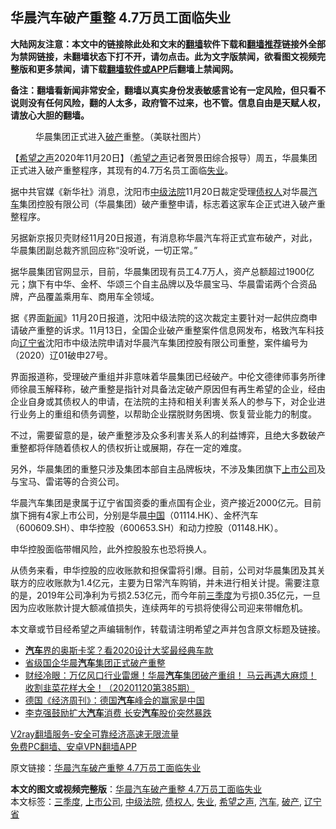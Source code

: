  <h2>华晨汽车破产重整 4.7万员工面临失业</h2> <p class="notice"><b>大陆网友注意：本文中的链接除此处和文末的<a href="https://github.com/bannedbook/fanqiang" >翻墙</a>软件下载和<a href="https://github.com/killgcd/justmysocks/blob/master/README.md">翻墙推荐</a>链接外全部为禁网链接，未翻墙状态下打不开，请勿点击。此为文字版禁闻，欲看图文视频完整版和更多禁闻，请下载<a href="https://github.com/bannedbook/fanqiang">翻墙软件或APP</a>后翻墙上禁闻网。</p><p>备注：翻墙看新闻非常安全，翻墙以真实身份发表敏感言论有一定风险，但只看不说则没有任何风险，翻的人太多，政府管不过来，也不管。信息自由是天赋人权，请放心大胆的翻墙。</b></p>  <div class="entry"> <figure><figcaption>华晨集团正式进入<a href="https://www.bannedbook.org/bnews/tag/%e7%a0%b4%e4%ba%a7/" class="st_tag internal_tag" rel="tag" title="标签 破产 下的日志">破产</a>重整。（美联社图片）</figcaption></figure> <p>【<span class='wp_keywordlink_affiliate'><a href="https://www.soundofhope.org" title="希望之声" target="_blank">希望之声</a></span>2020年11月20日】（<a href="https://www.bannedbook.org/bnews/tag/%e5%b8%8c%e6%9c%9b%e4%b9%8b%e5%a3%b0/" class="st_tag internal_tag" rel="tag" title="标签 希望之声 下的日志">希望之声</a>记者贺景田综合报导）周五，华晨集团正式进入破产重整程序，其现有的4.7万名员工面临<a href="https://www.bannedbook.org/bnews/tag/%E5%A4%B1%E4%B8%9A/" class="st_tag internal_tag" rel="tag" title="标签 失业 下的日志">失业</a>。</p> <p>据中共官媒《新华社》消息，沈阳市<a href="https://www.bannedbook.org/bnews/tag/%E4%B8%AD%E7%BA%A7%E6%B3%95%E9%99%A2/" class="st_tag internal_tag" rel="tag" title="标签 中级法院 下的日志">中级法院</a>11月20日裁定受理<a href="https://www.bannedbook.org/bnews/tag/%E5%80%BA%E6%9D%83%E4%BA%BA/" class="st_tag internal_tag" rel="tag" title="标签 债权人 下的日志">债权人</a>对华晨<a href="https://www.bannedbook.org/bnews/tag/%e6%b1%bd%e8%bd%a6/" class="st_tag internal_tag" rel="tag" title="标签 汽车 下的日志">汽车</a>集团控股有限公司（华晨集团）破产重整申请，标志着这家车企正式进入破产重整程序。</p> <p>另据新京报贝壳财经11月20日报道，有消息称华晨汽车将正式宣布破产，对此，华晨集团副总裁齐凯回应称“没听说，一切正常。”</p> <p>据华晨集团官网显示，目前，华晨集团现有员工4.7万人，资产总额超过1900亿元；旗下有中华、金杯、华颂三个自主品牌以及华晨宝马、华晨雷诺两个合资品牌，产品覆盖乘用车、商用车全领域。</p>  <p>据《界面<span class='wp_keywordlink_affiliate'><a href="https://www.bannedbook.org/" title="新闻">新闻</a></span>》11月20日报道，沈阳中级法院的这次裁定主要针对一起供应商申请破产重整的诉求。11月13日，全国企业破产重整案件信息网发布，格致汽车科技向<a href="https://www.bannedbook.org/bnews/tag/%E8%BE%BD%E5%AE%81%E7%9C%81/" class="st_tag internal_tag" rel="tag" title="标签 辽宁省 下的日志">辽宁省</a>沈阳市中级法院申请对华晨汽车集团控股有限公司重整，案件编号为（2020）辽01破申27号。</p> <p>界面报道称，受理破产重组并非意味着华晨集团已经破产。中伦文德律师事务所律师徐晨玉解释称，破产重整是指针对具备法定破产原因但有再生希望的企业，经由企业自身或其债权人的申请，在法院的主持和相关利害关系人的参与下，对企业进行业务上的重组和债务调整，以帮助企业摆脱财务困境、恢复营业能力的制度。</p> <p>不过，需要留意的是，破产重整涉及众多利害关系人的利益博弈，且绝大多数破产重整都将伴随着债权人的债权折让或展期，存在一定的难度。</p> <p>另外，华晨集团的重整只涉及集团本部自主品牌板块，不涉及集团旗下<a href="https://www.bannedbook.org/bnews/tag/%e4%b8%8a%e5%b8%82%e5%85%ac%e5%8f%b8/" class="st_tag internal_tag" rel="tag" title="标签 上市公司 下的日志">上市公司</a>及与宝马、雷诺等的合资公司。</p>  <p>华晨汽车集团是隶属于辽宁省国资委的重点国有企业，资产接近2000亿元。目前旗下拥有4家上市公司，分别是华晨<span class='wp_keywordlink_affiliate'><a href="https://www.bannedbook.org/" title="中国" target="_blank">中国</a></span>（01114.HK）、金杯汽车（600609.SH）、申华控股（600653.SH）和动力控股（01148.HK）。</p> <p>申华控股面临带帽风险，此外控股股东也恐将换人。</p> <p>从债务来看，申华控股的应收账款和担保雷将引爆。目前，公司对华晨集团及其关联方的应收账款为1.4亿元，主要为日常汽车购销，并未进行相关计提。需要注意的是，2019年公司净利为亏损2.53亿元，而今年前<a href="https://www.bannedbook.org/bnews/tag/%E4%B8%89%E5%AD%A3%E5%BA%A6/" class="st_tag internal_tag" rel="tag" title="标签 三季度 下的日志">三季度</a>为亏损0.35亿元，一旦因为应收账款计提大额减值损失，连续两年的亏损将使得公司迎来带帽危机。</p> <p>本文章或节目经希望之声编辑制作，转载请注明希望之声并包含原文标题及链接。</p>  <ul class='op-related-articles' title='相关阅读'> <li><a href='https://www.bannedbook.org/bnews/comments/20201121/1434418.html' target='_blank'><b>汽车</b>界的奥斯卡奖？看2020设计大奖最经典车款</a></li> <li><a href='https://www.bannedbook.org/bnews/headline/20201120/1434153.html' target='_blank'>省级国企华晨<b>汽车</b>集团正式破产重整</a></li> <li><a href='https://www.bannedbook.org/bnews/bannedvideo/20201120/1434112.html' target='_blank'>财经冷眼：万亿风口行业雷爆！华晨<b>汽车</b>集团破产重组！ 马云再遇大麻烦！ 收割韭菜花样大全！（20201120第385期）</a></li> <li><a href='https://www.bannedbook.org/bnews/headline/20201120/1433853.html' target='_blank'>德国《经济周刊》：德国<b>汽车</b>峰会的赢家是中国</a></li> <li><a href='https://www.bannedbook.org/bnews/comments/20201120/1433826.html' target='_blank'>李克强鼓励扩大<b>汽车</b>消费 长安<b>汽车</b>股价突然暴跌</a></li> </ul> <p class="texttj"> <a href="https://www.bannedbook.org/forum23/topic22702.html" target="_blank">V2ray翻墙服务-安全可靠经济高速无限流量</a><br/> <a href="https://github.com/bannedbook/fanqiang/wiki/%E7%A6%81%E9%97%BB%E7%BD%91%E5%AE%89%E5%8D%93%E7%BF%BB%E5%A2%99%E6%96%B0%E9%97%BBAPP" target="_blank">免费PC翻墙、安卓VPN翻墙APP</a></p><p>原文链接：<a class="src_link"  href="https://www.soundofhope.org/post/445117" target="_blank">华晨汽车破产重整 4.7万员工面临失业</a></p><a name='sharetosocial'></a>       <div><b>本文的图文或视频完整版</b>：<a href='https://www.bannedbook.org/bnews/comments/20201121/1434419.html'>华晨汽车破产重整 4.7万员工面临失业</a></div>  </div><!--END ENTRY--> <div class="postfooter"> <div>本文标签：<a href="https://www.bannedbook.org/bnews/tag/%E4%B8%89%E5%AD%A3%E5%BA%A6/" rel="tag">三季度</a>, <a href="https://www.bannedbook.org/bnews/tag/%e4%b8%8a%e5%b8%82%e5%85%ac%e5%8f%b8/" rel="tag">上市公司</a>, <a href="https://www.bannedbook.org/bnews/tag/%E4%B8%AD%E7%BA%A7%E6%B3%95%E9%99%A2/" rel="tag">中级法院</a>, <a href="https://www.bannedbook.org/bnews/tag/%E5%80%BA%E6%9D%83%E4%BA%BA/" rel="tag">债权人</a>, <a href="https://www.bannedbook.org/bnews/tag/%E5%A4%B1%E4%B8%9A/" rel="tag">失业</a>, <a href="https://www.bannedbook.org/bnews/tag/%e5%b8%8c%e6%9c%9b%e4%b9%8b%e5%a3%b0/" rel="tag">希望之声</a>, <a href="https://www.bannedbook.org/bnews/tag/%e6%b1%bd%e8%bd%a6/" rel="tag">汽车</a>, <a href="https://www.bannedbook.org/bnews/tag/%e7%a0%b4%e4%ba%a7/" rel="tag">破产</a>, <a href="https://www.bannedbook.org/bnews/tag/%E8%BE%BD%E5%AE%81%E7%9C%81/" rel="tag">辽宁省</a></div>  </div><!--END POSTFOOTER--> 